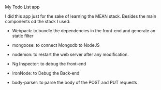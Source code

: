 My Todo List app

I did this app just for the sake of learning the MEAN stack. Besides the main components od the stack I used:

- Webpack: to bundle the dependencies in the front-end and generate an static filter

- mongoose: to connect Mongodb to NodeJS

- nodemon: to restart the web server after any modification.

- Ng Inspector: to debug the front-end

- IronNode: to Debug the Back-end

- body-parser: to parse the body of the POST and PUT requests
